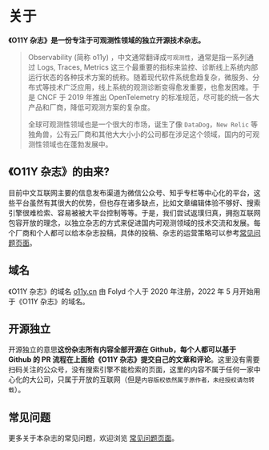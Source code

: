# 关于

**《O11Y 杂志》是一份专注于可观测性领域的独立开源技术杂志。**

> Observability (简称 o11y) ，中文通常翻译成`可观测性`，通常是指一系列通过 Logs, Traces, Metrics 这三个最重要的指标来监控、诊断线上系统内部运行状态的各种技术方案的统称。随着现代软件系统愈趋复杂，微服务、分布式等技术广泛应用，线上系统的观测诊断变得愈发重要，也愈发困难。于是 CNCF 于 2019 年推出 OpenTelemetry 的标准规范，尽可能的统一各大产品和厂商，降低可观测方案的复杂度。
>
> 全球可观测性领域也是一个很大的市场，诞生了像 `DataDog`，`New Relic` 等独角兽，公有云厂商和其他大大小小的公司都在涉足这个领域，国内的可观测性领域也在蓬勃发展中。

## 《O11Y 杂志》的由来?

目前中文互联网主要的信息发布渠道为微信公众号、知乎专栏等中心化的平台，这些平台虽然有其很大的优势，但也存在诸多缺点，比如文章编辑体验不够好、搜索引擎很难检索、容易被被大平台控制等等。于是，我们尝试返璞归真，拥抱互联网包容开放的理念，以独立杂志的方式来促进国内可观测领域的技术交流和发展。每个厂商和个人都可以给本杂志投稿，具体的投稿、杂志的运营策略可以参考[常见问题页面](/faq)。

## 域名

《O11Y 杂志》的域名 [o11y.cn](https://o11y.cn) 由 Folyd 个人于 2020 年注册，2022 年 5 月开始用于《O11Y 杂志》的域名。

## 开源独立

开源独立的意思**这份杂志所有内容全部开源在 Github，每个人都可以基于 Github 的 PR 流程在上面给《O11Y 杂志》提交自己的文章和评论**。这里没有需要扫码关注的公众号，没有搜索引擎不能检索的页面，这里的内容不属于任何一家中心化的大公司，只属于开放的互联网（但是`内容版权依然属于原作者，未经授权请勿转载`）。

## 常见问题

更多关于本杂志的常见问题，欢迎浏览 [常见问题页面](/faq)。